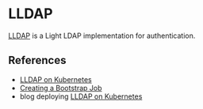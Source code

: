 # LLDAP

[LLDAP](https://github.com/lldap/lldap) is a Light LDAP implementation for authentication.

## References

- [LLDAP on Kubernetes](https://github.com/Evantage-WS/lldap-kubernetes)
- [Creating a Bootstrap Job](https://github.com/lldap/lldap/blob/main/example_configs/bootstrap/bootstrap.md#kubernetes-job)
- blog deploying [LLDAP on Kubernetes](https://blog.stonegarden.dev/articles/2025/01/lldap/)
